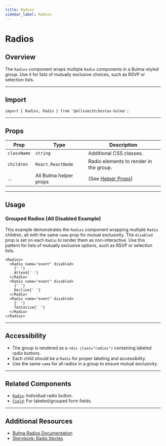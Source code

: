 ```yaml
---
title: Radios
sidebar_label: Radios
---
```


# Radios

## Overview

The `Radios` component wraps multiple `Radio` components in a Bulma-styled group. Use it for lists of mutually exclusive choices, such as RSVP or selection lists.

---

## Import

```tsx
import { Radios, Radio } from '@allxsmith/bestax-bulma';
```

---

## Props

| Prop        | Type                   | Description                                      |
| ----------- | ---------------------- | ------------------------------------------------ |
| `className` | `string`               | Additional CSS classes.                          |
| `children`  | `React.ReactNode`      | Radio elements to render in the group.           |
| ...         | All Bulma helper props | (See [Helper Props](../helpers/usebulmaclasses)) |

---

## Usage

### Grouped Radios (All Disabled Example)

This example demonstrates the `Radios` component wrapping multiple `Radio` children, all with the same `name` prop for mutual exclusivity. The `disabled` prop is set on each `Radio` to render them as non-interactive. Use this pattern for lists of mutually exclusive options, such as RSVP or selection lists.

```tsx live
<Radios>
  <Radio name="event" disabled>
    {' '}
    Attend{' '}
  </Radio>
  <Radio name="event" disabled>
    {' '}
    Decline{' '}
  </Radio>
  <Radio name="event" disabled>
    {' '}
    Tentative{' '}
  </Radio>
</Radios>
```

---

## Accessibility

- The group is rendered as a `<div class="radios">` containing labeled radio buttons.
- Each child should be a `Radio` for proper labeling and accessibility.
- Use the same `name` for all radios in a group to ensure mutual exclusivity.

---

## Related Components

- [`Radio`](./radio.md): Individual radio button.
- [`Field`](./field.md): For labeled/grouped form fields.

---

## Additional Resources

- [Bulma Radios Documentation](https://bulma.io/documentation/form/radio/#grouped-radios)
- [Storybook: Radio Stories](https://bestax.io/storybook/?path=/story/form-radio--listofradios)
